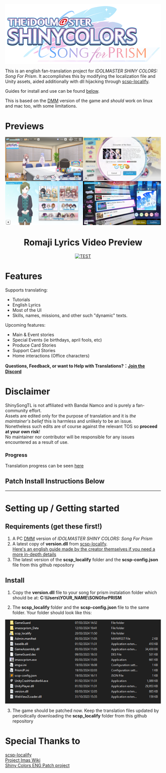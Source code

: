 <img align="center" src=/Images/logo.png>


This is an english fan-translation project for *IDOLMASTER SHINY COLORS: Song For Prism*.
It accomplishes this by modifying the localization file and Unity assets, aided additionally with dll hijacking through [scsp-localify].

Guides for install and use can be found [below](#setting-up--getting-started).

This is based on the [DMM] version of the game and *should* work on linux and mac too, with some limitations.  

# Previews

<img align="center" src=/Images/preview.png>

<div align="center">

# Romaji Lyrics Video Preview
   
[![TEST](https://img.youtube.com/vi/FNHcQ-ovh8o/0.jpg)](https://www.youtube.com/watch?v=FNHcQ-ovh8o)
</div>

# Features
Supports translating:
- Tutorials
- English Lyrics
- Most of the UI
- Skills, names, missions, and other such "dynamic" texts.

Upcoming features:
- Main & Event stories
- Special Events (ie birthdays, april fools, etc)
- Produce Card Stories
- Support Card Stories
- Home interactions (Office characters)

<b>Questions, Feedback, or want to Help with Translations?：[Join the Discord](https://discord.gg/qjrK3hu9Vy)</b>

# Disclaimer
ShinySongTL is not affiliated with Bandai Namco and is purely a fan-community effort.  
Assets are edited only for the purpose of translation and it is *the maintainer's belief* this is harmless and unlikely to be an issue.  
Nonetheless such edits are of course against the relevant TOS so **proceed at your own risk**!  
No maintainer nor contributor will be responsible for any issues encountered as a result of use.


### Progress
Translation progress can be seen [here](https://docs.google.com/spreadsheets/d/1-9RUhuyvV8UxiJggC0Y_s_hqDpIk2k6ZXCI7Rc2SmIw/edit?usp=sharing)

## Patch Install Instructions Below  

---

# Setting up / Getting started

## Requirements (get these first!)
1.   A PC [DMM] version of *IDOLMASTER SHINY COLORS: Song For Prism*
2.   A latest copy of **version.dll** from [scsp-localify]. <br />
     [Here's an english guide made by the creator themselves if you need a more in-depth details](https://github.com/chinosk6/scsp-localify/blob/main/readme_EN.md)
3.   The latest version of the **scsp_localify** folder and the **scsp-config.json** file from this github repository

## Install
1. Copy the **version.dll** file to your song for prism instalation folder which should be at:
**C:\Users\YOUR_NAME\SONGforPRISM**

2. The **scsp_localify** folder and the **scsp-config.json** file to the same folder.
   Your folder should look like this:
<img align="center" src=/Images/example.png>


3. The game should be patched now. Keep the translation files updated by periodically downloading the **scsp_localify** folder from this github repository


# Special Thanks to
[scsp-localify]  <br />
[Project Imas Wiki]  <br />
[Shiny Colors ENG Patch project] <br />

[Project Imas Wiki]: https://project-imas.wiki/
[scsp-localify]: https://github.com/chinosk6/scsp-localify/releases
[Shiny Colors ENG Patch project]: https://github.com/snowyivu/ShinyColors
[DMM]: https://dmg-shinycolors-song-for-prism.idolmaster-official.jp/

